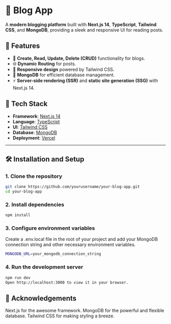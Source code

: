 # 📝 Blog App

A **modern blogging platform** built with **Next.js 14**, **TypeScript**, **Tailwind CSS**, and **MongoDB**, providing a sleek and responsive UI for reading posts.

## 🌟 Features

- 📰 **Create, Read, Update, Delete (CRUD)** functionality for blogs.
- 🌐 **Dynamic Routing** for posts.
- 📱 **Responsive design** powered by Tailwind CSS.
- 💾 **MongoDB** for efficient database management.
- ⚡ **Server-side rendering (SSR)** and **static site generation (SSG)** with Next.js 14.
  
## 🚀 Tech Stack

- **Framework**: [Next.js 14](https://nextjs.org/)
- **Language**: [TypeScript](https://www.typescriptlang.org/)
- **UI**: [Tailwind CSS](https://tailwindcss.com/)
- **Database**: [MongoDB](https://www.mongodb.com/)
- **Deployment**: [Vercel](https://vercel.com/)

---

## 🛠️ Installation and Setup

### 1. Clone the repository

```bash
git clone https://github.com/yourusername/your-blog-app.git
cd your-blog-app
```


### 2. Install dependencies

```bash
npm install
```

### 3. Configure environment variables

Create a .env.local file in the root of your project and add your MongoDB connection string and other necessary environment variables.

```bash
MONGODB_URL=your_mongodb_connection_string
```

### 4. Run the development server

```bash
npm run dev
Open http://localhost:3000 to view it in your browser.
```


## 🎉 Acknowledgements

Next.js for the awesome framework.
MongoDB for the powerful and flexible database.
Tailwind CSS for making styling a breeze.

